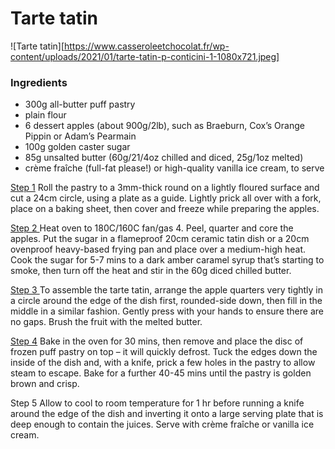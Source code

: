 # Tarte tatin
![Tarte tatin][https://www.casseroleetchocolat.fr/wp-content/uploads/2021/01/tarte-tatin-p-conticini-1-1080x721.jpeg]

### Ingredients
- 300g all-butter puff pastry
- plain flour
- 6 dessert apples (about 900g/2lb), such as Braeburn, Cox’s Orange Pippin or Adam’s Pearmain
- 100g golden caster sugar
- 85g unsalted butter (60g/21/4oz chilled and diced, 25g/1oz melted)
- crème fraîche (full-fat please!) or high-quality vanilla ice cream, to serve

<u>Step 1</u>
Roll the pastry to a 3mm-thick round on a lightly floured surface and cut a 24cm circle, using a plate as a guide. Lightly prick all over with a fork, place on a baking sheet, then cover and freeze while preparing the apples.

<u>Step 2 </u>
Heat oven to 180C/160C fan/gas 4. Peel, quarter and core the apples. Put the sugar in a flameproof 20cm ceramic tatin dish or a 20cm ovenproof heavy-based frying pan and place over a medium-high heat. Cook the sugar for 5-7 mins to a dark amber caramel syrup that’s starting to smoke, then turn off the heat and stir in the 60g diced chilled butter.

<u>Step 3 </u>
To assemble the tarte tatin, arrange the apple quarters very tightly in a circle around the edge of the dish first, rounded-side down, then fill in the middle in a similar fashion. Gently press with your hands to ensure there are no gaps. Brush the fruit with the melted butter.

<u>Step 4</u>
Bake in the oven for 30 mins, then remove and place the disc of frozen puff pastry on top – it will quickly defrost. Tuck the edges down the inside of the dish and, with a knife, prick a few holes in the pastry to allow steam to escape. Bake for a further 40-45 mins until the pastry is golden brown and crisp.

</u>Step 5</u>
Allow to cool to room temperature for 1 hr before running a knife around the edge of the dish and inverting it onto a large serving plate that is deep enough to contain the juices. Serve with crème fraîche or vanilla ice cream.